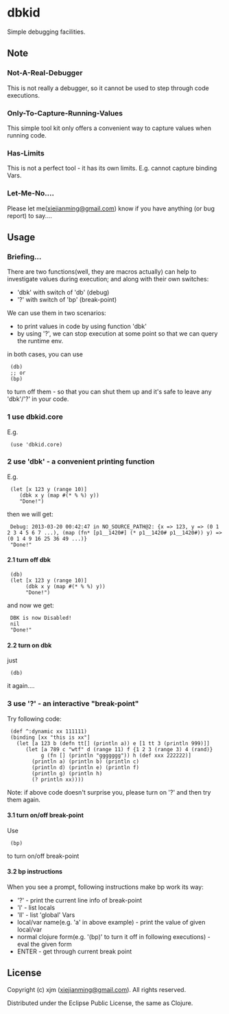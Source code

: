 # dbkid

Simple debugging facilities.

## Note
### Not-A-Real-Debugger
This is not really a debugger, so it cannot be used to step through code executions.
### Only-To-Capture-Running-Values
This simple tool kit only offers a convenient way to capture values when running code.
### Has-Limits
This is not a perfect tool - it has its own limits. E.g. cannot capture binding Vars. 
### Let-Me-No....
Please let me(xiejianming@gmail.com) know if you have anything (or bug report) to say....

## Usage
### Briefing...
There are two functions(well, they are macros actually) can help to investigate values during execution; and along with their own switches:
- 'dbk' with switch of 'db' (debug)
- '?' with switch of 'bp' (break-point)

We can use them in two scenarios:
- to print values in code by using function 'dbk'
- by using '?', we can stop execution at some point so that we can query the runtime env.

in both cases, you can use

     (db)
     ;; or
     (bp)
     
to turn off them - so that you can shut them up and it's safe to leave any 'dbk'/'?' in your code.

### 1 use dbkid.core
E.g. 

     (use 'dbkid.core)

### 2 use 'dbk' - a convenient printing function
E.g.

     (let [x 123 y (range 10)]
        (dbk x y (map #(* % %) y))
        "Done!")

then we will get:

     Debug: 2013-03-20 00:42:47 in NO_SOURCE_PATH@2: {x => 123, y => (0 1 2 3 4 5 6 7 ...), (map (fn* [p1__1420#] (* p1__1420# p1__1420#)) y) => (0 1 4 9 16 25 36 49 ...)}
     "Done!"
     
#### 2.1 turn off dbk

     (db)
     (let [x 123 y (range 10)]
          (dbk x y (map #(* % %) y))
          "Done!")
     
and now we get:

     DBK is now Disabled!
     nil
     "Done!"
     
#### 2.2 turn on dbk
just 

     (db)
     
it again....

### 3 use '?' - an interactive "break-point"
Try following code:

     (def ^:dynamic xx 111111)
     (binding [xx "this is xx"]
       (let [a 123 b (defn tt[] (println a)) e [1 tt 3 (println 999)]]
          (let [a 789 c "wtf" d (range 11) f {1 2 3 (range 3) 4 (rand)} 
               g (fn [] (println "ggggggg")) h (def xxx 222222)]
            (println a) (println b) (println c)
            (println d) (println e) (println f)
            (println g) (println h)
            (? println xx))))

Note: if above code doesn't surprise you, please turn on '?' and then try them again.

#### 3.1 turn on/off break-point
Use 

     (bp)

to turn on/off break-point
#### 3.2 bp instructions
When you see a prompt, following instructions make bp work its way:
- '?' - print the current line info of break-point 
- 'l' - list locals
- 'll' - list 'global' Vars
- local/var name(e.g. 'a' in above example) - print the value of given local/var
- normal clojure form(e.g. '(bp)' to turn it off in following executions) - eval the given form
- ENTER - get through current break point

## License 

Copyright (c) xjm (xiejianming@gmail.com). All rights reserved.

Distributed under the Eclipse Public License, the same as Clojure.
